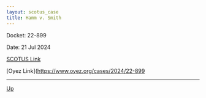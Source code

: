 ```yaml
---
layout: scotus_case
title: Hamm v. Smith
---
```


Docket: 22-899

Date: 21 Jul 2024

[SCOTUS Link](https://www.supremecourt.gov/opinions/23pdf/602us1r44_kjfm.pdf)

[Oyez Link](https://www.oyez.org/cases/2024/22-899

---

[Up](./README.md)